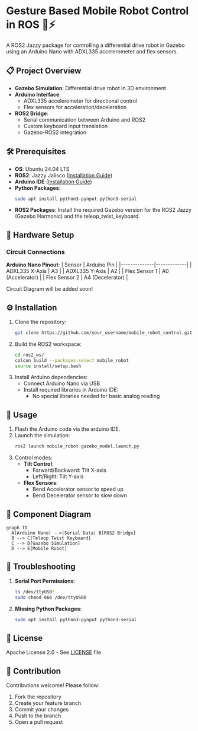 # Gesture Based Mobile Robot Control in ROS 🚗⚡

A ROS2 Jazzy package for controlling a differential drive robot in Gazebo using an Arduino Nano with ADXL335 accelerometer and flex sensors.

## 📋 Project Overview
- **Gazebo Simulation**: Differential drive robot in 3D environment
- **Arduino Interface**: 
  - ADXL335 accelerometer for directional control
  - Flex sensors for acceleration/deceleration
- **ROS2 Bridge**: 
  - Serial communication between Arduino and ROS2
  - Custom keyboard input translation
  - Gazebo-ROS2 integration

## 🛠️ Prerequisites
- **OS**: Ubuntu 24.04 LTS
- **ROS2**: Jazzy Jalisco ([Installation Guide](https://docs.ros.org/en/jazzy/Installation.html))
- **Arduino IDE** ([Installation Guide](https://www.arduino.cc/en/software))
- **Python Packages**:
  ```bash
  sudo apt install python3-pynput python3-serial
  ```
- **ROS2 Packages**:
  Install the required Gazebo version for the ROS2 Jazzy (Gazebo Harmonic) and the teleop_twist_keyboard.

## 🔌 Hardware Setup
### Circuit Connections
**Arduino Nano Pinout**:
| Sensor       | Arduino Pin |
|--------------|-------------|
| ADXL335 X-Axis | A3          |
| ADXL335 Y-Axis | A2          |
| Flex Sensor 1  | A0 (Accelerator) |
| Flex Sensor 2  | A4 (Decelerator) |

Circuit Diagram will be added soon!

## ⚙️ Installation
1. Clone the repository:
   ```bash
   git clone https://github.com/your_username/mobile_robot_control.git
   ```
2. Build the ROS2 workspace:
   ```bash
   cd ros2_ws/
   colcon build --packages-select mobile_robot
   source install/setup.bash
   ```
3. Install Arduino dependencies:
   - Connect Arduino Nano via USB
   - Install required libraries in Arduino IDE:
     - No special libraries needed for basic analog reading

## 🚀 Usage
1. Flash the Arduino code via the arduino IDE.
2. Launch the simulation:
   ```bash
   ros2 launch mobile_robot gazebo_model.launch.py
   ```
3. Control modes:
   - **Tilt Control**:
     - Forward/Backward: Tilt X-axis
     - Left/Right: Tilt Y-axis
   - **Flex Sensors**:
     - Bend Accelerator sensor to speed up
     - Bend Decelerator sensor to slow down

## 🧩 Component Diagram
```mermaid
graph TD
  A[Arduino Nano] -->|Serial Data| B[ROS2 Bridge]
  B --> C[Teleop Twist Keyboard]
  C --> D[Gazebo Simulation]
  D --> E[Mobile Robot]
```

## 🚨 Troubleshooting
1. **Serial Port Permissions**:
   ```bash
   ls /dev/ttyUSB*
   sudo chmod 666 /dev/ttyUSB0
   ```
2. **Missing Python Packages**:
   ```bash
   sudo apt install python3-pynput python3-serial
   ```

## 📜 License
Apache License 2.0 - See [LICENSE](LICENSE) file

## 🙌 Contribution
Contributions welcome! Please follow:
1. Fork the repository
2. Create your feature branch
3. Commit your changes
4. Push to the branch
5. Open a pull request
